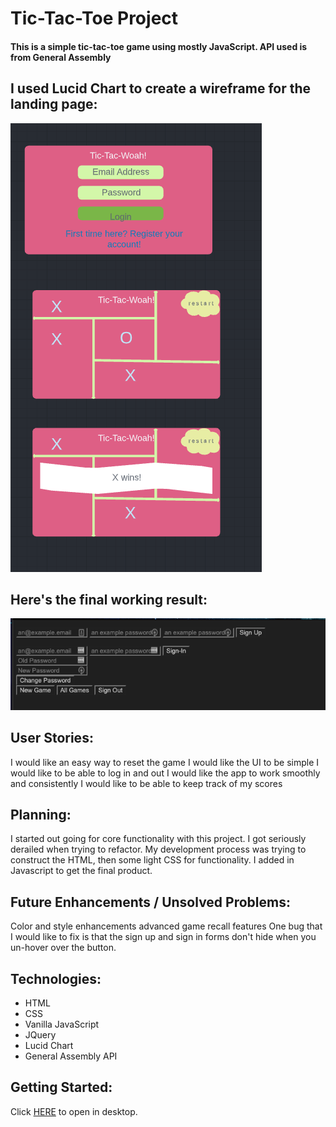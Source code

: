 # Tic-Tac-Toe Project

#### This is a simple tic-tac-toe game using mostly  JavaScript. API used is from General Assembly


## I used Lucid Chart to create a wireframe for the landing page:

![TTT Draft Landing Page](./assets/screenshot/tictactoe.png)

## Here's the final working result:

![TTT Working Landing Page](./assets/screenshot/livesite.png)



## User Stories:
I would like an easy way to reset the game
I would like the UI to be simple
I would like to be able to log in and out
I would like the app to work smoothly and consistently 
I would like to be able to keep track of my scores


## Planning: 
I started out going for core functionality with this project. I got seriously derailed when trying to refactor. My development process was trying to construct the HTML, then some light CSS for functionality. I added in Javascript to get the final product. 

## Future Enhancements / Unsolved Problems:
Color and style enhancements
advanced game recall features
One bug that I would like to fix is that the sign up and sign in forms don't hide when you un-hover over the button.

## Technologies:
* HTML
* CSS
* Vanilla JavaScript
* JQuery
* Lucid Chart
* General Assembly API
 



## Getting Started:
Click [HERE](https://crossronald.github.io/tic-tac-woah-project/) to open in desktop.

 
